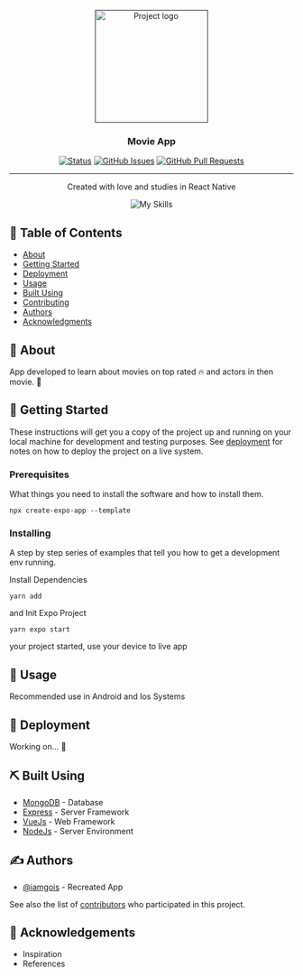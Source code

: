 <p align="center">
  <a href="" rel="noopener">
 <img width=200px height=200px src="https://i.imgur.com/6wj0hh6.jpg" alt="Project logo"></a>
</p>

<h3 align="center">Movie App</h3>

<div align="center">

[![Status](https://img.shields.io/badge/status-active-success.svg)]()
[![GitHub Issues](https://img.shields.io/github/issues/iamgois/MovieApp)](https://github.com/iamgois/MovieApp/issues)
[![GitHub Pull Requests](https://img.shields.io/github/issues-pr/iamgois/MovieApp)](https://github.com/iamgois/MovieApp/pulls)
</div>

---

<div align="center">

<p align="center"> Created with love and studies in React Native
    <br> 
</p>

![My Skills](https://skills.thijs.gg/icons?i=react&theme=light)

</div>

## 📝 Table of Contents

- [About](#about)
- [Getting Started](#getting_started)
- [Deployment](#deployment)
- [Usage](#usage)
- [Built Using](#built_using)
- [Contributing](../CONTRIBUTING.md)
- [Authors](#authors)
- [Acknowledgments](#acknowledgement)

## 🧐 About <a name = "about"></a>

App developed to learn about movies on top rated 🔥 and actors in then movie. 🎥

## 🏁 Getting Started <a name = "getting_started"></a>

These instructions will get you a copy of the project up and running on your local machine for development and testing purposes. See [deployment](#deployment) for notes on how to deploy the project on a live system.

### Prerequisites

What things you need to install the software and how to install them.

```
npx create-expo-app --template
```

### Installing

A step by step series of examples that tell you how to get a development env running.

Install Dependencies

```
yarn add
```

and Init Expo Project

```
yarn expo start
```

your project started, use your device to live app

## 🎈 Usage <a name="usage"></a>

Recommended use in Android and Ios Systems

## 🚀 Deployment <a name = "deployment"></a>

Working on... 🚧

## ⛏️ Built Using <a name = "built_using"></a>

- [MongoDB](https://www.mongodb.com/) - Database
- [Express](https://expressjs.com/) - Server Framework
- [VueJs](https://vuejs.org/) - Web Framework
- [NodeJs](https://nodejs.org/en/) - Server Environment

## ✍️ Authors <a name = "authors"></a>

- [@iamgois](https://github.com/iamgois) - Recreated App

See also the list of [contributors](https://github.com/iamgois/MovieApp/graphs/contributors) who participated in this project.

## 🎉 Acknowledgements <a name = "acknowledgement"></a>

- Inspiration
- References
